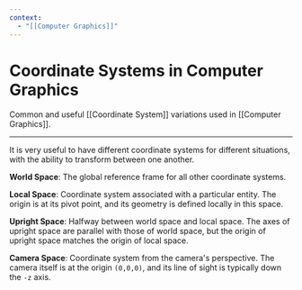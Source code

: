 ```yaml
---
context:
  - "[[Computer Graphics]]"
---
```


# Coordinate Systems in Computer Graphics

Common and useful [[Coordinate System]] variations used in [[Computer Graphics]].

---

It is very useful to have different coordinate systems for different situations, with the ability to transform between one another.

**World Space**: The global reference frame for all other coordinate systems.

**Local Space**: Coordinate system associated with a particular entity. The origin is at its pivot point, and its geometry is defined locally in this space.

**Upright Space**: Halfway between world space and local space. The axes of upright space are parallel with those of world space, but the origin of upright space matches the origin of local space.

**Camera Space**: Coordinate system from the camera's perspective. The camera itself is at the origin `(0,0,0)`, and its line of sight is typically down the `-z` axis.
